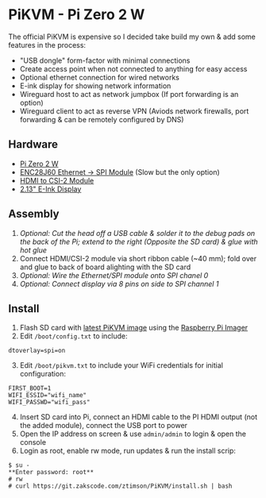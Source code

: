 # PiKVM - Pi Zero 2 W

The official PiKVM is expensive so I decided take build my own & add some features in the process:
- "USB dongle" form-factor with minimal connections
- Create access point when not connected to anything for easy access
- Optional ethernet connection for wired networks
- E-ink display for showing network information
- Wireguard host to act as network jumpbox (If port forwarding is an option)
- Wireguard client to act as reverse VPN (Aviods network firewalls, port forwarding & can be remotely configured by DNS)

## Hardware
 - [Pi Zero 2 W](https://www.raspberrypi.com/products/raspberry-pi-zero-2-w/)
 - [ENC28J60 Ethernet -> SPI Module](https://www.waveshare.com/enc28j60-ethernet-board.htm) (Slow but the only option)
 - [HDMI to CSI-2 Module](https://www.waveshare.com/hdmi-to-csi-adapter.htm)
 - [2.13" E-Ink Display](https://www.waveshare.com/2.13inch-e-paper-hat.htm)

## Assembly
1. _Optional: Cut the head off a USB cable & solder it to the debug pads on the back of the Pi; extend to the right (Opposite the SD card) & glue with hot glue_
2. Connect HDMI/CSI-2 module via short ribbon cable (~40 mm); fold over and glue to back of board alighting with the SD card
3. _Optional: Wire the Ethernet/SPI module onto SPI chanel 0_
4. _Optional: Connect display via 8 pins on side to SPI channel 1_

## Install
1. Flash SD card with [latest PiKVM image](https://pikvm.org/download/) using the [Raspberry Pi Imager](https://www.raspberrypi.com/software/)
2. Edit `/boot/config.txt` to include:
```
dtoverlay=spi=on
```
3. Edit `/boot/pikvm.txt` to include your WiFi credentials for initial configuration:
```
FIRST_BOOT=1
WIFI_ESSID="wifi_name"
WIFI_PASSWD="wifi_pass"
```
4. Insert SD card into Pi, connect an HDMI cable to the PI HDMI output (not the added module), connect the USB port to power
5. Open the IP address on screen & use `admin/admin` to login & open the console
6. Login as root, enable rw mode, run updates & run the install scrip:
```
$ su -
**Enter password: root**
# rw
# curl https://git.zakscode.com/ztimson/PiKVM/install.sh | bash
